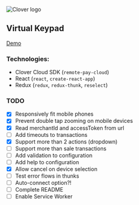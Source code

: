 ![Clover logo](https://www.clover.com/assets/images/public-site/press/clover_primary_gray_rgb.png)

## Virtual Keypad

[Demo](https://jwhitted-clover.github.io/virtual-keypad/)

### Technologies:

- Clover Cloud SDK (`remote-pay-cloud`)
- React (`react`, `create-react-app`)
- Redux (`redux`, `redux-thunk`, `reselect`)

### TODO

- [x] Responsively fit mobile phones
- [x] Prevent double tap zooming on mobile devices
- [x] Read merchantId and accessToken from url
- [ ] Add timeouts to transactions
- [x] Support more than 2 actions (dropdown)
- [ ] Support more than sale transactions
- [ ] Add validation to configuration
- [ ] Add help to configuration
- [x] Allow cancel on device selection
- [ ] Test error flows in thunks
- [ ] Auto-connect option?!
- [ ] Complete README
- [ ] Enable Service Worker
